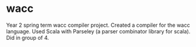 # wacc
Year 2 spring term wacc compiler project. Created a compiler for the wacc language. Used Scala with Parseley (a parser combinator library for scala). Did in group of 4.
